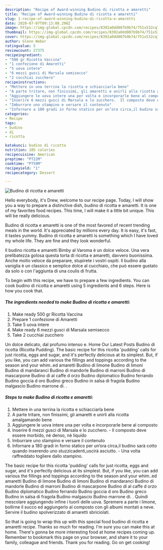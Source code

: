 ```yaml
---
description: "Recipe of Award-winning Budino di ricotta e amaretti"
title: "Recipe of Award-winning Budino di ricotta e amaretti"
slug: 1-recipe-of-award-winning-budino-di-ricotta-e-amaretti
date: 2020-07-07T09:13:08.298Z
image: https://img-global.cpcdn.com/recipes/8392a0dd807b9b74/751x532cq70/budino-di-ricotta-e-amaretti-recipe-main-photo.jpg
thumbnail: https://img-global.cpcdn.com/recipes/8392a0dd807b9b74/751x532cq70/budino-di-ricotta-e-amaretti-recipe-main-photo.jpg
cover: https://img-global.cpcdn.com/recipes/8392a0dd807b9b74/751x532cq70/budino-di-ricotta-e-amaretti-recipe-main-photo.jpg
author: Glenn Weber
ratingvalue: 5
reviewcount: 27375
recipeingredient:
- "500 gr Ricotta Vaccina"
- "1 confezione di Amaretti"
- "5 uova intere"
- "6 mezzi gusci di Marsala semisecco"
- "2 cucchiai zucchero"
recipeinstructions:
- "Mettere in una terrina la ricotta e schiacciarla bene"
- "A parte tritare, non finissimi, gli amaretti e unirli alla ricotta amalgamando bene"
- "Aggiungere le uova intere una per volta e incorporarle bene al composto"
- "Inserire 6 mezzi gusci di Marsala e lo zucchero.  Il composto deve essere morbido, nè denso, nè liquido"
- "Imburrare uno stampino e versare il contenuto"
- "Infornare a 180 gradi in forno statico per un’ora circa,il budino sarà cotto quando inserendo uno stuzzicadenti,uscirà asciutto.  Una volta raffreddato togliere dallo stampino."
categories:
- Recipe
tags:
- budino
- di
- ricotta

katakunci: budino di ricotta 
nutrition: 105 calories
recipecuisine: American
preptime: "PT22M"
cooktime: "PT59M"
recipeyield: "1"
recipecategory: Dessert

---
```



![Budino di ricotta e amaretti](https://img-global.cpcdn.com/recipes/8392a0dd807b9b74/751x532cq70/budino-di-ricotta-e-amaretti-recipe-main-photo.jpg)

Hello everybody, it's Drew, welcome to our recipe page. Today, I will show you a way to prepare a distinctive dish, budino di ricotta e amaretti. It is one of my favorites food recipes. This time, I will make it a little bit unique. This will be really delicious.

Budino di ricotta e amaretti is one of the most favored of recent trending meals in the world. It's appreciated by millions every day. It is easy, it's fast, it tastes yummy. Budino di ricotta e amaretti is something which I have loved my whole life. They are fine and they look wonderful.

Il budino ricotta e amaretti Bimby al Varoma è un dolce veloce. Una vera prelibatezza golosa questa torta di ricotta e amaretti, davvero buonissima. Anche molto veloce da preparare, stupirete i vostri ospiti. Il budino alla vaniglia è un classico e semplice dolce al cucchiaio, che può essere gustato da solo o con l&#39;aggiunta di una coulis di frutta.


To begin with this recipe, we have to prepare a few ingredients. You can cook budino di ricotta e amaretti using 5 ingredients and 6 steps. Here is how you cook that.

<!--inarticleads1-->

##### The ingredients needed to make Budino di ricotta e amaretti:

1. Make ready 500 gr Ricotta Vaccina
1. Prepare 1 confezione di Amaretti
1. Take 5 uova intere
1. Make ready 6 mezzi gusci di Marsala semisecco
1. Take 2 cucchiai zucchero


Un dolce delicato, dal profumo intenso e. Home Our Latest Posts Budino di ricotta (Ricotta Pudding). The basic recipe for this ricotta &#39;pudding&#39; calls for just ricotta, eggs and sugar, and it&#39;s perfectly delicious at its simplest. But, if you like, you can add various the fillings and toppings according to the season and your whim..ed amaretti Budino di limone Budino di limoni Budino di mandaranci Budino di mandorle Budino di marroni Budino di mascarpone Budino di al caffe d orzo Budino diplomatico Budino ferrando Budino goccia d oro Budino greco Budino in salsa di fragola Budino malgascio Budino marrone di. . 

<!--inarticleads2-->

##### Steps to make Budino di ricotta e amaretti:

1. Mettere in una terrina la ricotta e schiacciarla bene
1. A parte tritare, non finissimi, gli amaretti e unirli alla ricotta amalgamando bene
1. Aggiungere le uova intere una per volta e incorporarle bene al composto
1. Inserire 6 mezzi gusci di Marsala e lo zucchero.  - Il composto deve essere morbido, nè denso, nè liquido
1. Imburrare uno stampino e versare il contenuto
1. Infornare a 180 gradi in forno statico per un’ora circa,il budino sarà cotto quando inserendo uno stuzzicadenti,uscirà asciutto.  - Una volta raffreddato togliere dallo stampino.


The basic recipe for this ricotta &#39;pudding&#39; calls for just ricotta, eggs and sugar, and it&#39;s perfectly delicious at its simplest. But, if you like, you can add various the fillings and toppings according to the season and your whim..ed amaretti Budino di limone Budino di limoni Budino di mandaranci Budino di mandorle Budino di marroni Budino di mascarpone Budino di al caffe d orzo Budino diplomatico Budino ferrando Budino goccia d oro Budino greco Budino in salsa di fragola Budino malgascio Budino marrone di. . Quindi mescolare aggiungendo infine i tuorli delle uova. Spremere a parte i limone, bollirne il succo ed aggiungerlo al composto con gli albumi montati a neve. Servire il budino spolverizzato di amaretti sbriciolati. 

So that is going to wrap this up with this special food budino di ricotta e amaretti recipe. Thanks so much for reading. I'm sure you can make this at home. There's gonna be more interesting food at home recipes coming up. Remember to bookmark this page on your browser, and share it to your family, colleague and friends. Thank you for reading. Go on get cooking!
